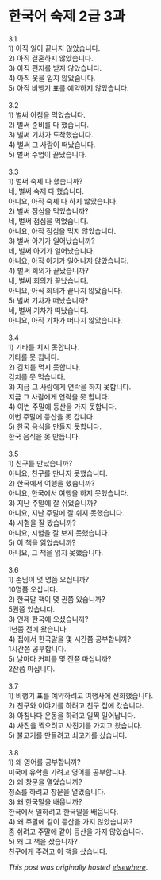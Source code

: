 # 한국어 숙제 2급 3과

<p>3.1<br>1) &#50500;&#51649; &#51068;&#51060; &#45149;&#45208;&#51648; &#50506;&#50520;&#49845;&#45768;&#45796;.<br>2) &#50500;&#51649; &#44208;&#54844;&#54616;&#51648; &#50506;&#50520;&#49845;&#45768;&#45796;.<br>3) &#50500;&#51649; &#54200;&#51648;&#47484; &#48155;&#51648; &#50506;&#50520;&#49845;&#45768;&#45796;.<br>4) &#50500;&#51649; &#50743;&#51012; &#51077;&#51648; &#50506;&#50520;&#49845;&#45768;&#45796;.<br>5) &#50500;&#51649; &#48708;&#54665;&#44592; &#54364;&#47484; &#50696;&#50557;&#54616;&#51648; &#50506;&#50520;&#49845;&#45768;&#45796;.<br><br>3.2<br>1) &#48268;&#50024; &#50500;&#52840;&#51012; &#47673;&#50632;&#49845;&#45768;&#45796;.<br>2) &#48268;&#50024; &#51456;&#48708;&#47484; &#45796; &#54664;&#49845;&#45768;&#45796;.<br>3) &#48268;&#50024; &#44592;&#52264;&#44032; &#46020;&#52265;&#54664;&#49845;&#45768;&#45796;.<br>4) &#48268;&#50024; &#44536; &#49324;&#46988;&#51060; &#46496;&#45228;&#49845;&#45768;&#45796;.<br>5) &#48268;&#50024; &#49688;&#50629;&#51060; &#45149;&#45228;&#49845;&#45768;&#45796;.<br><br>3.3<br>1) &#48268;&#50024; &#49689;&#51228; &#45796; &#54664;&#49845;&#45768;&#44620;?<br>&#45348;, &#48268;&#50024; &#49689;&#51228; &#45796; &#54664;&#49845;&#45768;&#45796;.<br>&#50500;&#45768;&#50836;, &#50500;&#51649; &#49689;&#51228; &#45796; &#54616;&#51648; &#50506;&#50520;&#49845;&#45768;&#45796;.<br>2) &#48268;&#50024; &#51216;&#49900;&#51012; &#47673;&#50632;&#49845;&#45768;&#44620;?<br>&#45348;, &#48268;&#50024; &#51216;&#49900;&#51012; &#47673;&#50632;&#49845;&#45768;&#45796;.<br>&#50500;&#45768;&#50836;, &#50500;&#51649; &#51216;&#49900;&#51012; &#47673;&#51648; &#50506;&#50520;&#49845;&#45768;&#45796;.<br>3) &#48268;&#50024; &#50500;&#44592;&#44032; &#51068;&#50612;&#45228;&#49845;&#45768;&#44620;?<br>&#45348;, &#48268;&#50024; &#50500;&#44592;&#44032; &#51068;&#50612;&#45228;&#49845;&#45768;&#45796;.<br>&#50500;&#45768;&#50836;, &#50500;&#51649; &#50500;&#44592;&#44032; &#51068;&#50612;&#45208;&#51648; &#50506;&#50520;&#49845;&#45768;&#45796;.<br>4) &#48268;&#50024; &#54924;&#51032;&#44032; &#45149;&#45228;&#49845;&#45768;&#44620;?<br>&#45348;, &#48268;&#50024; &#54924;&#51032;&#44032; &#45149;&#45228;&#49845;&#45768;&#45796;.<br>&#50500;&#45768;&#50836;, &#50500;&#51649; &#54924;&#51032;&#44032; &#45149;&#45208;&#51648; &#50506;&#50520;&#49845;&#45768;&#45796;.<br>5) &#48268;&#50024; &#44592;&#52264;&#44032; &#46496;&#45228;&#49845;&#45768;&#44620;?<br>&#45348;, &#48268;&#50024; &#44592;&#52264;&#44032; &#46496;&#45228;&#49845;&#45768;&#45796;.<br>&#50500;&#45768;&#50836;, &#50500;&#51649; &#44592;&#52264;&#44032; &#46496;&#45208;&#51648; &#50506;&#50520;&#49845;&#45768;&#45796;.<br><br>3.4<br>1) &#44592;&#53440;&#47484; &#52824;&#51648; &#47803;&#54633;&#45768;&#45796;.<br>&#44592;&#53440;&#47484; &#47803; &#52841;&#45768;&#45796;.<br>2) &#44608;&#52824;&#47484; &#47673;&#51648; &#47803;&#54633;&#45768;&#45796;.<br>&#44608;&#52824;&#47484; &#47803; &#47673;&#49845;&#45768;&#45796;.<br>3) &#51648;&#44552; &#44536; &#49324;&#46988;&#50640;&#44172; &#50672;&#46973;&#51012; &#54616;&#51648; &#47803;&#54633;&#45768;&#45796;.<br>&#51648;&#44552; &#44536; &#49324;&#46988;&#50640;&#44172; &#50672;&#46973;&#51012; &#47803; &#54633;&#45768;&#45796;.<br>4) &#51060;&#48264; &#51452;&#47568;&#50640; &#46321;&#49328;&#51012; &#44032;&#51648; &#47803;&#54633;&#45768;&#45796;.<br>&#51060;&#48264; &#51452;&#47568;&#50640; &#46321;&#49328;&#51012; &#47803; &#44049;&#45768;&#45796;.<br>5) &#54620;&#44397; &#51020;&#49885;&#51012; &#47564;&#46308;&#51648; &#47803;&#54633;&#45768;&#45796;.<br>&#54620;&#44397; &#51020;&#49885;&#51012; &#47803; &#47564;&#46317;&#45768;&#45796;.<br><br>3.5<br>1) &#52828;&#44396;&#47484; &#47564;&#45228;&#49845;&#45768;&#44620;?<br>&#50500;&#45768;&#50836;, &#52828;&#44396;&#47484; &#47564;&#45208;&#51648; &#47803;&#54664;&#49845;&#45768;&#45796;.<br>2) &#54620;&#44397;&#50640;&#49436; &#50668;&#54665;&#51012; &#54664;&#49845;&#45768;&#44620;?<br>&#50500;&#45768;&#50836;, &#54620;&#44397;&#50640;&#49436; &#50668;&#54665;&#51012; &#54616;&#51648; &#47803;&#54664;&#49845;&#45768;&#45796;.<br>3) &#51648;&#45212; &#51452;&#47568;&#50640; &#51096; &#49772;&#50632;&#49845;&#45768;&#44620;?<br>&#50500;&#45768;&#50836;, &#51648;&#45212; &#51452;&#47568;&#50640; &#51096; &#49772;&#51648; &#47803;&#54664;&#49845;&#45768;&#45796;.<br>4) &#49884;&#54744;&#51012; &#51096; &#48420;&#49845;&#45768;&#44620;?<br>&#50500;&#45768;&#50836;, &#49884;&#54744;&#51012; &#51096; &#48372;&#51648; &#47803;&#54664;&#49845;&#45768;&#45796;.<br>5) &#51060; &#52293;&#51012; &#51069;&#50632;&#49845;&#45768;&#44620;?<br>&#50500;&#45768;&#50836;, &#44536; &#52293;&#51012; &#51069;&#51648; &#47803;&#54664;&#49845;&#45768;&#45796;.<br><br>3.6<br>1) &#49552;&#45784;&#51060; &#47751; &#47749;&#52196; &#50724;&#49901;&#45768;&#44620;?<br>10&#47749;&#52196; &#50724;&#49901;&#45768;&#45796;.<br>2) &#54620;&#44397;&#47568; &#52293;&#51060; &#47751; &#44428;&#52196; &#51080;&#49845;&#45768;&#44620;?<br>5&#44428;&#52196; &#51080;&#49845;&#45768;&#45796;.<br>3) &#50616;&#51228; &#54620;&#44397;&#50640; &#50724;&#49512;&#49845;&#45768;&#44620;?<br>1&#45380;&#52196; &#51204;&#50640; &#50772;&#49845;&#45768;&#45796;.<br>4) &#51665;&#50640;&#49436; &#54620;&#44397;&#47568;&#51012; &#47751; &#49884;&#44036;&#52196; &#44277;&#48512;&#54633;&#45768;&#44620;?<br>1&#49884;&#44036;&#52196; &#44277;&#48512;&#54633;&#45768;&#45796;.<br>5) &#45216;&#47560;&#45796; &#52964;&#54588;&#47484; &#47751; &#51092;&#52196; &#47560;&#49901;&#45768;&#44620;?<br>2&#51092;&#52196; &#47560;&#49901;&#45768;&#45796;.<br><br>3.7<br>1) &#48708;&#54665;&#44592; &#54364;&#47484; &#50696;&#50557;&#54616;&#47140;&#44256; &#50668;&#54665;&#49324;&#50640; &#51204;&#54868;&#54664;&#49845;&#45768;&#45796;.<br>2) &#52828;&#44396;&#50752; &#51060;&#50556;&#44592;&#47484; &#54616;&#47140;&#44256; &#52828;&#44396; &#51665;&#50640; &#44052;&#49845;&#45768;&#45796;.<br>3) &#50500;&#52840;&#45208;&#45796; &#50868;&#46041;&#51012; &#54616;&#47140;&#44256; &#51068;&#52237; &#51068;&#50612;&#45225;&#45768;&#45796;.<br>4) &#49324;&#51652;&#51012; &#52237;&#51004;&#47140;&#44256; &#49324;&#51652;&#44592;&#47484; &#44032;&#51648;&#44256; &#50772;&#49845;&#45768;&#45796;.<br>5) &#48520;&#44256;&#44592;&#47484; &#47564;&#46308;&#47140;&#44256; &#49632;&#44256;&#44592;&#47484; &#49344;&#49845;&#45768;&#45796;.<br><br>3.8<br>1) &#50780; &#50689;&#50612;&#47484; &#44277;&#48512;&#54633;&#45768;&#44620;?<br>&#48120;&#44397;&#50640; &#50976;&#54617;&#51012; &#44032;&#47140;&#44256; &#50689;&#50612;&#47484; &#44277;&#48512;&#54633;&#45768;&#45796;.<br>2) &#50780; &#52285;&#47928;&#51012; &#50676;&#50632;&#49845;&#45768;&#44620;?<br>&#52397;&#49548;&#47484; &#54616;&#47140;&#44256; &#52285;&#47928;&#51012; &#50676;&#50632;&#49845;&#45768;&#45796;.<br>3) &#50780; &#54620;&#44397;&#47568;&#51012; &#48176;&#50881;&#45768;&#44620;?<br>&#54620;&#44397;&#50640;&#49436; &#51068;&#54616;&#47140;&#44256; &#54620;&#44397;&#47568;&#51012; &#48176;&#50881;&#45768;&#45796;.<br>4) &#50780; &#51452;&#47568;&#50640; &#44057;&#51060; &#46321;&#49328;&#51012; &#44032;&#51648; &#50506;&#50520;&#49845;&#45768;&#44620;?<br>&#51328; &#49772;&#47140;&#44256; &#51452;&#47568;&#50640; &#44057;&#51060; &#46321;&#49328;&#51012; &#44032;&#51648; &#50506;&#50520;&#49845;&#45768;&#45796;.<br>5) &#50780; &#44536; &#52293;&#51012; &#49344;&#49845;&#45768;&#44620;?<br>&#52828;&#44396;&#50640;&#44172; &#51452;&#47140;&#44256; &#51060; &#52293;&#51012; &#49344;&#49845;&#45768;&#45796;.</p>


*This post was originally hosted [elsewhere](http://planspace.blogspot.com/2009/02/2-3.html).*
